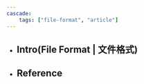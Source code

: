 ```yaml
---
cascade:
    tags: ["file-format", "article"]
---
```


* ## Intro(File Format | 文件格式)
* ## Reference